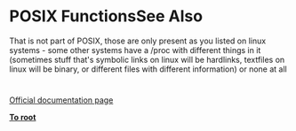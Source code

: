 # POSIX FunctionsSee Also




<div class="phpcode"><span class="html">
That is not part of POSIX, those are only present as you listed on linux systems - some other systems have a /proc with different things in it (sometimes stuff that&apos;s symbolic links on linux will be hardlinks, textfiles on linux will be binary, or different files with different information) or none at all</span>
</div>
  

#

[Official documentation page](https://www.php.net/manual/en/ref.posix.php)

**[To root](/README.md)**